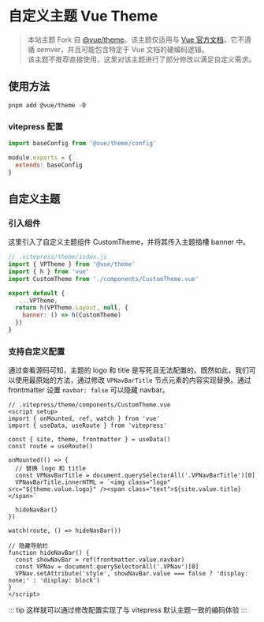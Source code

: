 # 自定义主题 Vue Theme

> 本站主题 Fork 自 [@vue/theme](https://github.com/vuejs/theme/)。该主题仅适用与 [Vue 官方文档](staging-cn.vuejs.org)，它不遵循 semver，并且可能包含特定于 Vue 文档的硬编码逻辑。<br/>
> 该主题不推荐直接使用，这里对该主题进行了部分修改以满足自定义需求。

## 使用方法

```
pnpm add @vue/theme -D
```

### vitepress 配置

```js
import baseConfig from '@vue/theme/config'

module.exports = {
  extends: baseConfig
}
```

## 自定义主题

### 引入组件

这里引入了自定义主题组件 CustomTheme，并将其传入主题插槽 banner 中。<br/>

```js
// .vitepress/theme/index.js
import { VPTheme } from '@vue/theme'
import { h } from 'vue'
import CustomTheme from './components/CustomTheme.vue'

export default {
   ...VPTheme,
  return h(VPTheme.Layout, null, {
    banner: () => h(CustomTheme)
  })
}
```

### 支持自定义配置

通过查看源码可知，主题的 logo 和 title 是写死且无法配置的。既然如此，我们可以使用最原始的方法，通过修改 `VPNavBarTitle` 节点元素的内容实现替换。通过 frontmatter 设置 `navbar: false` 可以隐藏 navbar。

```vue
// .vitepress/theme/components/CustomTheme.vue
<script setup>
import { onMounted, ref, watch } from 'vue'
import { useData, useRoute } from 'vitepress'

const { site, theme, frontmatter } = useData()
const route = useRoute()

onMounted(() => {
  // 替换 logo 和 title
  const VPNavBarTitle = document.querySelectorAll('.VPNavBarTitle')[0]
  VPNavBarTitle.innerHTML = `<img class="logo" src="${theme.value.logo}" /><span class="text">${site.value.title}</span>`

  hideNavBar()
})

watch(route, () => hideNavBar())

// 隐藏导航栏
function hideNavBar() {
  const showNavBar = ref(frontmatter.value.navbar)
  const VPNav = document.querySelectorAll('.VPNav')[0]
  VPNav.setAttribute('style', showNavBar.value === false ? 'display: none;' : 'display: block')
}
</script>
```

::: tip
这样就可以通过修改配置实现了与 vitepress 默认主题一致的编码体验
:::
